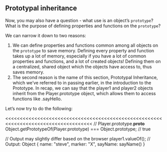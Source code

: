 ## Prototypal inheritance
Now, you may also have a question - what use is an object’s `prototype`? What is the purpose of defining properties and functions on the `prototype`?

We can narrow it down to two reasons:

1. We can define properties and functions common among all objects on the `prototype` to save memory. Defining every property and function takes up a lot of memory, especially if you have a lot of common properties and functions, and a lot of created objects! Defining them on a centralized, shared object which the objects have access to, thus saves memory.
2. The second reason is the name of this section, Prototypal Inheritance, which we’ve referred to in passing earlier, in the introduction to the Prototype. In recap, we can say that the player1 and player2 objects inherit from the Player.prototype object, which allows them to access functions like .sayHello.

Let’s now try to do the following:

<<<<<<<<<<<<<<<<<<<<<<<<<<<<<<<<<<<<<<<<<<<<<<<<<<<<<<<<<<<<<<<<<<<<<<<<<<<<<<<<<<<<
// Player.prototype.__proto__
Object.getPrototypeOf(Player.prototype) === Object.prototype; // true

// Output may slightly differ based on the browser
player1.valueOf(); // Output: Object { name: "steve", marker: "X", sayName: sayName() }
>>>>>>>>>>>>>>>>>>>>>>>>>>>>>>>>>>>>>>>>>>>>>>>>>>>>>>>>>>>>>>>>>>>>>>>>>>>>>>>>>>>>